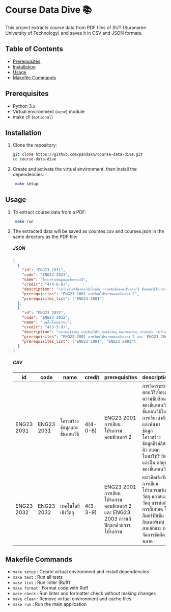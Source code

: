 # Course Data Dive 📚

This project extracts course data from PDF files of SUT (Suranaree University of Technology) and saves it in CSV and JSON formats.

## Table of Contents

- [Prerequisites](#prerequisites)
- [Installation](#installation)
- [Usage](#usage)
- [Makefile Commands](#makefile-commands)

## Prerequisites

- Python 3.x
- Virtual environment (`venv`) module
- make cli (`optional`)

## Installation

1. Clone the repository:
   ```bash
   git clone https://github.com/pandakn/course-data-dive.git
   cd course-data-dive
   ```
2. Create and activate the virtual environment, then install the dependencies:
   ```bash
    make setup
   ```

## Usage

1. To extract course data from a PDF:
   ```bash
    make run
   ```
2. The extracted data will be saved as courses.csv and courses.json in the same directory as the PDF file:

   ##### JSON

   ```json
   [
     {
       "id": "ENG23 2031",
       "code": "ENG23 2031",
       "name": "โครงสร้างข้อมูลและขั้นตอนวิธี",
       "credit": "4(4-0-8)",
       "description": "การวิเคราะห์ขั้นตอนวิธีเบื้องต้น ความซับซ้อนของขั้นตอนวิธี ขั้นตอนวิธีในการเรียงลำดับและค้นหาข้อมูล โครงสร้างข้อมูลลิงค์ลิสต์ คิว สแตก ไบนารีทรี บีทรีและฮีพ กลยุทธ์ของขั้นตอนวิธี",
       "prerequisites": "ENG23 2001 การเขียนโปรแกรมคอมพิวเตอร์ 2",
       "prerequisites_list": ["ENG23 2001"]
     },
     {
       "id": "ENG23 2032",
       "code": "ENG23 2032",
       "name": "เทคโนโลยีเชิงวัตถุ",
       "credit": "4(3-3-9)",
       "description": "แนวคิดเชิงวัตถุ การเขียนโปรแกรมเชิงวัตถุ คลาสและวัตถุ การห่อหุ้ม การสืบทอด โพลีมอร์ฟิสซึม อินเตอร์เฟสสายอักขระ การจัดการข้อผิดพลาด",
       "prerequisites": "ENG23 2001 การเขียนโปรแกรมคอมพิวเตอร์ 2 และ  ENG23 2003 การแก้ปัญหาด้วยการโปรแกรม",
       "prerequisites_list": ["ENG23 2001", "ENG23 2003"]
     }
   ]
   ```

   ##### CSV

   | id         | code       | name                          | credit   | prerequisites                                                                    | description                                                                                                                                                                        |
   | ---------- | ---------- | ----------------------------- | -------- | -------------------------------------------------------------------------------- | ---------------------------------------------------------------------------------------------------------------------------------------------------------------------------------- |
   | ENG23 2031 | ENG23 2031 | โครงสร้างข้อมูลและขั้นตอนวิธี | 4(4-0-8) | ENG23 2001 การเขียนโปรแกรมคอมพิวเตอร์ 2                                          | การวิเคราะห์ขั้นตอนวิธีเบื้องต้น ความซับซ้อนของขั้นตอนวิธี ขั้นตอนวิธีในการเรียงลำดับและค้นหาข้อมูล โครงสร้างข้อมูลลิงค์ลิสต์ คิว สแตก ไบนารีทรี บีทรีและฮีพ กลยุทธ์ของขั้นตอนวิธี |
   | ENG23 2032 | ENG23 2032 | เทคโนโลยีเชิงวัตถุ            | 4(3-3-9) | ENG23 2001 การเขียนโปรแกรมคอมพิวเตอร์ 2 และ ENG23 2003 การแก้ปัญหาด้วยการโปรแกรม | แนวคิดเชิงวัตถุ การเขียนโปรแกรมเชิงวัตถุ คลาสและวัตถุ การห่อหุ้ม การสืบทอด โพลีมอร์ฟิสซึม อินเตอร์เฟสสายอักขระ การจัดการข้อผิดพลาด                                                 |

## Makefile Commands

- `make setup` : Create virtual environment and install dependencies
- `make test` : Run all tests
- `make lint` : Run linter (Ruff)
- `make format` : Format code with Ruff
- `make check` : Run linter and formatter check without making changes
- `make clean` : Remove virtual environment and cache files
- `make run` : Run the main application
